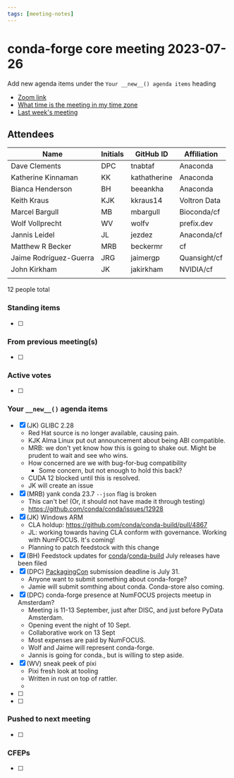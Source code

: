 ```yaml
---
tags: [meeting-notes]
---
```

# conda-forge core meeting 2023-07-26

Add new agenda items under the `Your __new__() agenda items` heading

- [Zoom link](https://zoom.us/j/9138593505?pwd=SWh3dE1IK05LV01Qa0FJZ1ZpMzJLZz09)
- [What time is the meeting in my time zone](https://dateful.com/convert/utc?t=5pm)
- [Last week's meeting](https://hackmd.io/#REPLACE_ME#)

## Attendees

| Name                    | Initials | GitHub ID        | Affiliation                 |
| ----------------------- | -------- | ---------------  | --------------------------- |
| Dave Clements           | DPC      | tnabtaf          | Anaconda                    |
| Katherine Kinnaman      | KK       | kathatherine     | Anaconda                    |
| Bianca Henderson        | BH       | beeankha         | Anaconda                    |
| Keith Kraus             | KJK      | kkraus14         | Voltron Data                |
| Marcel Bargull          | MB       | mbargull         | Bioconda/cf                 |
| Wolf Vollprecht         | WV       | wolfv            | prefix.dev                  |
| Jannis Leidel           | JL       | jezdez           | Anaconda/cf                 |
|  Matthew R Becker       | MRB      | beckermr         | cf                          |
| Jaime Rodríguez-Guerra  | JRG      | jaimergp         | Quansight/cf                |
| John Kirkham            | JK       | jakirkham        | NVIDIA/cf                             |
|                         |          |                  |                                       |
12 people total

### Standing items

- [ ]

### From previous meeting(s)

- [ ]

### Active votes

- [ ]

### Your `__new__()` agenda items

- [x] (JK) GLIBC 2.28
    - Red Hat source is no longer available, causing pain.
    - KJK Alma Linux put out announcement about being ABI compatible.
    - MRB: we don't yet know how this is going to shake out. Might be prudent to wait and see who wins.
    - How concerned are we with bug-for-bug compatibility
        - Some concern, but not enough to hold this back?
    - CUDA 12 blocked until this is resolved.
    - JK will create an issue
- [x] (MRB) yank conda 23.7 `--json` flag is broken
    - This can't be! (Or, it should not have made it through testing)
    - https://github.com/conda/conda/issues/12928
- [x] (JK) Windows ARM
    - CLA holdup: https://github.com/conda/conda-build/pull/4867
    - JL: working towards having CLA conform with governance.  Working with NumFOCUS. It's coming!
    - Planning to patch feedstock with this change
- [x] (BH) Feedstock updates for [conda](https://github.com/conda-forge/conda-feedstock/pull/213)/[conda-build](https://github.com/conda-forge/conda-build-feedstock/pull/204) July releases have been filed
- [x] (DPC) [PackagingCon](https://packaging-con.org/) submission deadline is July 31.
    - Anyone want to submit something about conda-forge?
    - Jamie will submit somthing about conda. Conda-store also coming.
- [x] (DPC) conda-forge presence at NumFOCUS projects meetup in Amsterdam?
    - Meeting is 11-13 September, just after DISC, and just before PyData Amsterdam.
    - Opening event the night of 10 Sept.
    - Collaborative work on 13 Sept
    - Most expenses are paid by NumFOCUS.
    - Wolf and Jaime will represent conda-forge.
    - Jannis is going for conda., but is willing to step aside.
- [x] (WV) sneak peek of pixi
    - Pixi fresh look at tooling
    - Written in rust on top of rattler.
    - 
- [ ] 
- [ ] 


### Pushed to next meeting

- [ ]

### CFEPs

- [ ]
